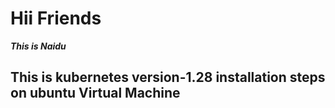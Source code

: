 # Hii Friends
***This is _Naidu_***
## This is kubernetes version-1.28 installation steps on ubuntu Virtual Machine
